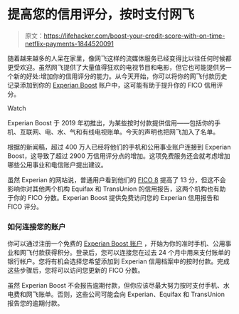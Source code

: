# 提高您的信用评分，按时支付网飞

> 原文：<https://lifehacker.com/boost-your-credit-score-with-on-time-netflix-payments-1844520091>

随着越来越多的人呆在家里，像网飞这样的流媒体服务已经变得比以往任何时候都更受欢迎。虽然网飞提供了大量值得狂欢的电视节目和电影，但它也可能提供另一个新的好处:增加你的信用评分的能力。从今天开始，你可以将你的网飞付款历史记录添加到你的 [Experian Boost](http://www.experian.com/Boost) 账户中，这可能有助于提升你的 FICO 信用评分。

Watch

Experian Boost 于 2019 年初推出，为某些按时付款提供信用——包括你的手机、互联网、电、水、气和有线电视账单。今天的声明也把网飞加入了名单。

根据的新闻稿，超过 400 万人已经将他们的手机和公用事业账户连接到 Experian Boost，这导致了超过 2900 万信用评分点的增加。这项免费服务还会就考虑增加哪些公用事业和电信账户提出建议。

虽然 Experian 的网站说，普通用户看到他们的 [FICO 8](https://www.myfico.com/credit-education/credit-scores/fico-score-versions) 提高了 13 分，但这不会影响你对其他两个机构 Equifax 和 TransUnion 的信用报告，这两个机构也有助于你的 FICO 分数。Experian Boost 提供免费访问您的 Experian 信用报告和 FICO 评分。

### **如何连接您的账户**

你可以通过注册一个免费的 [Experian Boost 账户](https://www.experian.com/consumer-products/score-boost.html?cc=van_tvr_boost) ，开始为你的准时手机、公用事业和网飞付款获得积分。登录后，您可以连接您在过去 24 个月中用来支付账单的银行帐户。您将有机会选择您希望添加到 Experian 信用档案中的按时付款。完成这些步骤后，您将可以访问您更新的 FICO 分数。

虽然 Experian Boost 不会报告逾期付款，但你应该尽最大努力按时支付手机、水电费和网飞账单。否则，这些公司可能会向 Experian、Equifax 和 TransUnion 报告您的逾期付款。